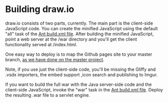 # Building draw.io

draw.io consists of two parts, currently. The main part is the client-side JavaScript code. You can create the minified JavaScript using the default "all" task of the [Ant build.xml file](https://github.com/jgraph/draw.io/blob/master/etc/build/build.xml). After building the minified JavaScript, point a web server at the /war directory and you'll get the client functionality served at /index.html.

One easy way to deploy is to map the Github pages site to your master branch, [as we have done on the master project](https://jgraph.github.io/draw.io/war/index.html).

Note, if you use just the client-side code, you'll be missing the Gliffy and .vsdx importers, the embed support ,icon search and publishing to Imgur.

If you want to build the full war with the Java server-side code and the client-side JavaScript, invoke the "war" task in the [Ant build.xml file](https://github.com/jgraph/draw.io/blob/master/etc/build/build.xml). Deploy the resulting .war file to a servlet engine.